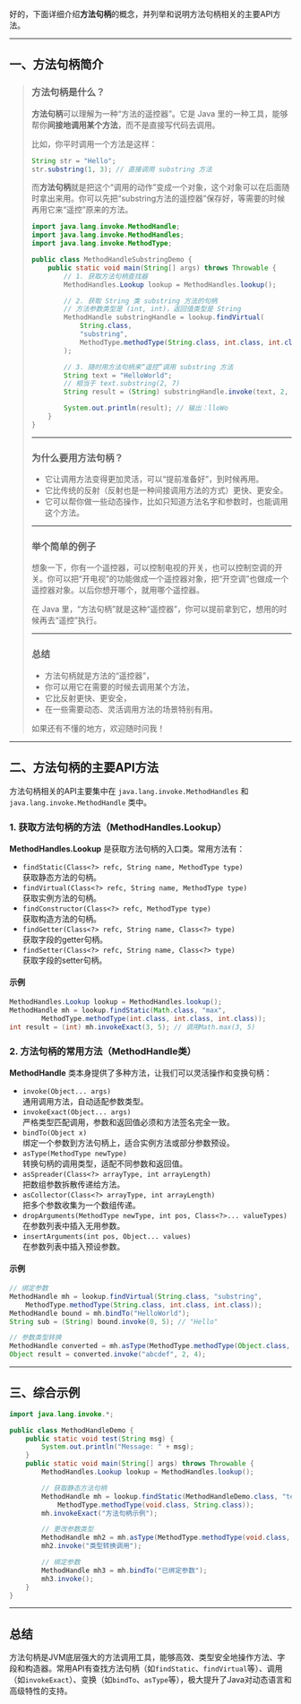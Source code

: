好的，下面详细介绍**方法句柄**的概念，并列举和说明方法句柄相关的主要API方法。

---

## 一、方法句柄简介

> ### 方法句柄是什么？
>
> **方法句柄**可以理解为一种“方法的遥控器”。它是 Java 里的一种工具，能够帮你**间接地调用某个方法**，而不是直接写代码去调用。
>
> 比如，你平时调用一个方法是这样：
>
> ```java
> String str = "Hello";
> str.substring(1, 3); // 直接调用 substring 方法
> ```
>
> 而**方法句柄**就是把这个“调用的动作”变成一个对象，这个对象可以在后面随时拿出来用。你可以先把“substring方法的遥控器”保存好，等需要的时候再用它来“遥控”原来的方法。
>
> ```java
> import java.lang.invoke.MethodHandle;
> import java.lang.invoke.MethodHandles;
> import java.lang.invoke.MethodType;
> 
> public class MethodHandleSubstringDemo {
>     public static void main(String[] args) throws Throwable {
>         // 1. 获取方法句柄查找器
>         MethodHandles.Lookup lookup = MethodHandles.lookup();
> 
>         // 2. 获取 String 类 substring 方法的句柄
>         // 方法参数类型是 (int, int)，返回值类型是 String
>         MethodHandle substringHandle = lookup.findVirtual(
>             String.class,
>             "substring",
>             MethodType.methodType(String.class, int.class, int.class)
>         );
> 
>         // 3. 随时用方法句柄来“遥控”调用 substring 方法
>         String text = "HelloWorld";
>         // 相当于 text.substring(2, 7)
>         String result = (String) substringHandle.invoke(text, 2, 7);
> 
>         System.out.println(result); // 输出：lloWo
>     }
> }
> ```
>
> 
>
> ---
>
> ### 为什么要用方法句柄？
>
> - 它让调用方法变得更加灵活，可以“提前准备好”，到时候再用。
> - 它比传统的反射（反射也是一种间接调用方法的方式）更快、更安全。
> - 它可以帮你做一些动态操作，比如只知道方法名字和参数时，也能调用这个方法。
>
> ---
>
> ### 举个简单的例子
>
> 想象一下，你有一个遥控器，可以控制电视的开关，也可以控制空调的开关。你可以把“开电视”的功能做成一个遥控器对象，把“开空调”也做成一个遥控器对象。以后你想开哪个，就用哪个遥控器。
>
> 在 Java 里，“方法句柄”就是这种“遥控器”，你可以提前拿到它，想用的时候再去“遥控”执行。
>
> ---
>
> ### 总结
>
> - 方法句柄就是方法的“遥控器”，
> - 你可以用它在需要的时候去调用某个方法，
> - 它比反射更快、更安全，
> - 在一些需要动态、灵活调用方法的场景特别有用。
>
> 如果还有不懂的地方，欢迎随时问我！

---

## 二、方法句柄的主要API方法

方法句柄相关的API主要集中在 `java.lang.invoke.MethodHandles` 和 `java.lang.invoke.MethodHandle` 类中。

### 1. 获取方法句柄的方法（MethodHandles.Lookup）

**MethodHandles.Lookup** 是获取方法句柄的入口类。常用方法有：

- `findStatic(Class<?> refc, String name, MethodType type)`  
  获取静态方法的句柄。
- `findVirtual(Class<?> refc, String name, MethodType type)`  
  获取实例方法的句柄。
- `findConstructor(Class<?> refc, MethodType type)`  
  获取构造方法的句柄。
- `findGetter(Class<?> refc, String name, Class<?> type)`  
  获取字段的getter句柄。
- `findSetter(Class<?> refc, String name, Class<?> type)`  
  获取字段的setter句柄。

#### 示例

```java
MethodHandles.Lookup lookup = MethodHandles.lookup();
MethodHandle mh = lookup.findStatic(Math.class, "max",
        MethodType.methodType(int.class, int.class, int.class));
int result = (int) mh.invokeExact(3, 5); // 调用Math.max(3, 5)
```

### 2. 方法句柄的常用方法（MethodHandle类）

**MethodHandle** 类本身提供了多种方法，让我们可以灵活操作和变换句柄：

- `invoke(Object... args)`  
  通用调用方法，自动适配参数类型。
- `invokeExact(Object... args)`  
  严格类型匹配调用，参数和返回值必须和方法签名完全一致。
- `bindTo(Object x)`  
  绑定一个参数到方法句柄上，适合实例方法或部分参数预设。
- `asType(MethodType newType)`  
  转换句柄的调用类型，适配不同参数和返回值。
- `asSpreader(Class<?> arrayType, int arrayLength)`  
  把数组参数拆散传递给方法。
- `asCollector(Class<?> arrayType, int arrayLength)`  
  把多个参数收集为一个数组传递。
- `dropArguments(MethodType newType, int pos, Class<?>... valueTypes)`  
  在参数列表中插入无用参数。
- `insertArguments(int pos, Object... values)`  
  在参数列表中插入预设参数。

#### 示例

```java
// 绑定参数
MethodHandle mh = lookup.findVirtual(String.class, "substring",
    MethodType.methodType(String.class, int.class, int.class));
MethodHandle bound = mh.bindTo("HelloWorld");
String sub = (String) bound.invoke(0, 5); // "Hello"

// 参数类型转换
MethodHandle converted = mh.asType(MethodType.methodType(Object.class, Object.class, Object.class));
Object result = converted.invoke("abcdef", 2, 4);
```

---

## 三、综合示例

```java
import java.lang.invoke.*;

public class MethodHandleDemo {
    public static void test(String msg) {
        System.out.println("Message: " + msg);
    }
    public static void main(String[] args) throws Throwable {
        MethodHandles.Lookup lookup = MethodHandles.lookup();

        // 获取静态方法句柄
        MethodHandle mh = lookup.findStatic(MethodHandleDemo.class, "test",
            MethodType.methodType(void.class, String.class));
        mh.invokeExact("方法句柄示例");

        // 更改参数类型
        MethodHandle mh2 = mh.asType(MethodType.methodType(void.class, Object.class));
        mh2.invoke("类型转换调用");

        // 绑定参数
        MethodHandle mh3 = mh.bindTo("已绑定参数");
        mh3.invoke();
    }
}
```

---

## 总结

方法句柄是JVM底层强大的方法调用工具，能够高效、类型安全地操作方法、字段和构造器。常用API有查找方法句柄（如`findStatic`、`findVirtual`等）、调用（如`invokeExact`）、变换（如`bindTo`、`asType`等），极大提升了Java对动态语言和高级特性的支持。